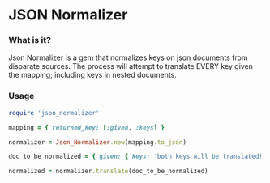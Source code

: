 # JSON Normalizer

### What is it?
Json Normalizer is a gem that normalizes keys on json documents from disparate sources.
The process will attempt to translate EVERY key given the mapping; including keys in nested documents.

### Usage

```ruby
require 'json_normalizer'

mapping = { returned_key: [:given, :keys] }

normalizer = Json_Normalizer.new(mapping.to_json)

doc_to_be_normalized = { given: { keys: 'both keys will be translated!' } }

normalized = normalizer.translate(doc_to_be_normalized)
```

